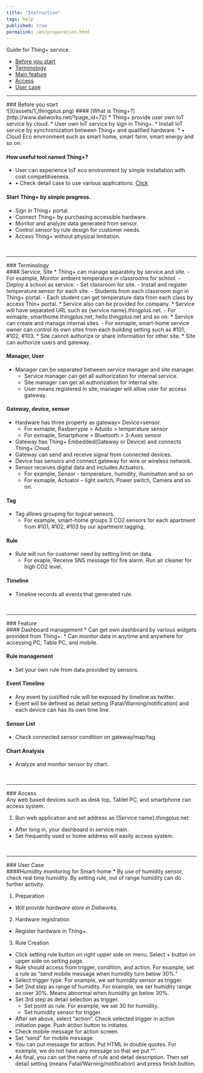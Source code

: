 ```yaml
---
title: "Instruction"
tags: help
published: true
permalink: /en/preparation.html
---
```


Guide for Thing+ service.

* [Before you start ](#id-starting)
* [Terminology ](#id-term) 
* [Main feature](#id-feature)
* [Access](#id-anytime)
* [User case](#id-usecase)

---
<div id='id-starting'></div>
### Before you start
<br>
![](/assets/1_thingplus.png)
#### [What is Thing+?](http://www.daliworks.net/?page_id=72)
  * Thing+ provide user own IoT service by cloud.
  * User own IoT service by sign in Thing+. 
  * Install IoT service by synchronization between Thing+ and qualified hardware.  
  * •	Cloud Eco environment such as smart home, smart farm, smart energy and so on.  

#### How useful tool named Thing+?
* User can experience IoT eco environment by simple installation with cost competitiveness.
* •	Check detail case to use various applications.  [Click](http://www.daliworks.net/?page_id=94)

#### Start Thing+ by simple progress.
  *	Sign in Thing+ portal.
  *	Connect Thing+ by purchasing accessible hardware.
  *	Monitor and analyze data generated from sensor. 
  *	Control sensor by rule design for customer needs.  
  *	Access Thing+ without physical limitation. 
 
<br>

---
<div id='id-term'></div>
### Terminology
<br>
#### Service, Site
* Thing+ can manage separately by service and site.
  - For	example, Monitor ambient temperature in classrooms for school.
    - Deploy a school as service. 
    - Set classroom for site. 
    - Install and register temperature sensor for each site. 
    - Students from each classroom sign in Thing+ portal. 
    - Each student can get temperature data from each class by access Thin+ portal.   
* Service also can be provided for company.
* Service will have separated URL such as {service name}.thingplus.net.  
  - For exmaple, smarthome.thingplus.net, hello.thingplus.net and so on.
* Service can create and manage internal sites.  
  - For exmaple, smart-home service owner can control its own sites from each building setting such as #101, #102, #103.  
*	Site cannot authorize or share information for other site.  
* Site can authorize users and gateway.  

#### Manager, User
* Manager can be separated between service manager and site manager.  
  - Service manager can get all authorization for internal service. 
  - Site manager can get all authorization for internal site. 
  - User means registered in site, manager will allow user for access gateway.

#### Gateway, device, sensor 
* Hardware has three property as gateway> Device>sensor.  
    - For exmaple, Rasberrypie > Aduido > temperature sensor
    - For exmaple, Smartphone > Bluetooth > 3-Axes sensor 
* Gateway has Thing+ Embedded(Gateway or Device) and connects Thing+ Cloud.
* Gateway can send and receive signal from connected devices. 
* Device has sensors and connect gateway for wire or wireless network.  
* Sensor receives digital data and includes Actuators. 
  - For example, Sensor - temperature, humidity, illumination and so on 
  - For exmaple, Actuator – light switch, Power switch, Camera and so on. 

#### Tag
* Tag allows grouping for logical sensors. 
  - For example, smart-home groups 3 CO2 sensors for each apartment from #101, #102, #103 by our apartment tagging. 

#### Rule
* Rule will run for customer need by setting limit on data.  
  - For exaple, Receive SNS message for fire alarm. Run air cleaner for high CO2 level.  

#### Timeline
* Timeline records all events that generated rule.  

<br>

---
<div id='id-feature'></div>
### Feature
<br>
#### Dashboard management
* Can get own dashboard by various widgets provided from Thing+. 
* Can monitor data in anytime and anywhere for accessing PC, Table PC, and mobile.

<!---
* [Detail description]()
-->

#### Rule management
* Set your own rule from data provided by sensors. 

<!---
* [Detail description]()
-->

#### Event Timeline 
* Any event by justified rule will be exposed by timeline as twitter.  
* Event will be defined as detail setting (Fatal/Warning/notification) and each device can has its own time line.  

<!---
* [Detail description]()
-->

#### Sensor List
* Check connected sensor condition on gateway/map/tag. 

<!---
* [Detail description]()
-->

#### Chart Analysis
* Analyze and monitor sensor by chart. 

<!---
* [Detail description]()
-->

<br>

---
<div id='id-anytime'></div>
### Access
<br>
Any web based devices such as desk top, Tablet PC, and smartphone can access system.

1. Run web application and set address as {Service name}.thingplus.net. 
* After long in, your dashboard in service main. 
* Set frequently used or home address will easily access system. 

<br>

---
<div id='id-usecase'></div>
### User Case
<br>
####Humidity monitoring for Smart-home
  * By use of humidity sensor, check real time humidity. By setting rule, out of range humidity can do further activity. 

1. Preparation
  * _Will provide hardware store in Daliworks._
2. Hardware registration
  * Register hardware in Thing+.
3. Rule Creation
  * Click setting rule button on right upper side on menu. Select + button on upper side on setting page.  
  * Rule should access from trigger, condition, and action. For example, set a rule as “send mobile message when humidity turn below 30%.”
  * Select trigger type. For example, we set humidity sensor as trigger.  
  * Set 2nd step as range of humidity. For example, we set humidity range as over 30%. Means abnormal when humidity go below 30%.  
  * Set 3rd step as detail selection as trigger.  
    - Set point as rule. For example, we set 30 for humidity. 
    - Set humidity sensor for trigger. 
  * After set above, select “action”. Check selected trigger in action initiation page. Push action button to initiates.
  * Check mobile message for action screen. 
  * Set “send” for mobile message.  
  * You can put message for action. Put HTML in double quotes.  For example, we do not have any message so that we put “”.
  * As final, you can set the name of rule and detail description. Then set detail setting (means Fatal/Warning/notification) and press finish button.  

<!---
  * Other cases

#### Air ventilation in office 
1. preparation
  - Hardware

2. Register Hardware 

3. Make rule
* If high CO2 level, open the windows.  

#### Contorl
-->

<!---
1. Before you start
* Terminalogy
* Features
* Aceess
* User case
-->
